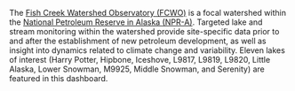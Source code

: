 The [Fish Creek Watershed Observatory (FCWO)](http://www.fishcreekwatershed.org/) is a focal watershed within the [National Petroleum Reserve in Alaska (NPR-A)](https://www.blm.gov/programs/energy-and-minerals/oil-and-gas/about/alaska/NPR-A). Targeted lake and stream monitoring within the watershed provide site-specific data prior to and after the establishment of new petroleum development, as well as insight into dynamics related to climate change and variability. Eleven lakes of interest (Harry Potter, Hipbone, Iceshove, L9817, L9819, L9820, Little Alaska, Lower Snowman, M9925, Middle Snowman, and Serenity) are featured in this dashboard.

